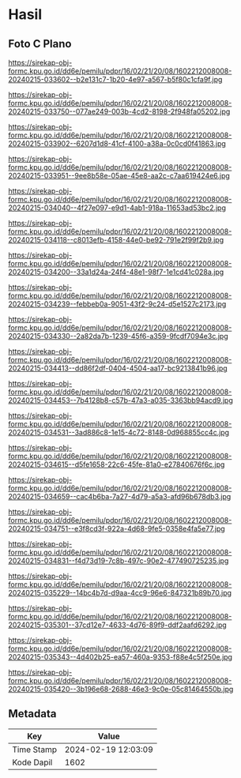 # Hasil

## Foto C Plano

https://sirekap-obj-formc.kpu.go.id/dd6e/pemilu/pdpr/16/02/21/20/08/1602212008008-20240215-033602--b2e131c7-1b20-4e97-a567-b5f80c1cfa9f.jpg

https://sirekap-obj-formc.kpu.go.id/dd6e/pemilu/pdpr/16/02/21/20/08/1602212008008-20240215-033750--077ae249-003b-4cd2-8198-2f948fa05202.jpg

https://sirekap-obj-formc.kpu.go.id/dd6e/pemilu/pdpr/16/02/21/20/08/1602212008008-20240215-033902--6207d1d8-41cf-4100-a38a-0c0cd0f41863.jpg

https://sirekap-obj-formc.kpu.go.id/dd6e/pemilu/pdpr/16/02/21/20/08/1602212008008-20240215-033951--9ee8b58e-05ae-45e8-aa2c-c7aa619424e6.jpg

https://sirekap-obj-formc.kpu.go.id/dd6e/pemilu/pdpr/16/02/21/20/08/1602212008008-20240215-034040--4f27e097-e9d1-4ab1-918a-11653ad53bc2.jpg

https://sirekap-obj-formc.kpu.go.id/dd6e/pemilu/pdpr/16/02/21/20/08/1602212008008-20240215-034118--c8013efb-4158-44e0-be92-791e2f99f2b9.jpg

https://sirekap-obj-formc.kpu.go.id/dd6e/pemilu/pdpr/16/02/21/20/08/1602212008008-20240215-034200--33a1d24a-24f4-48e1-98f7-1e1cd41c028a.jpg

https://sirekap-obj-formc.kpu.go.id/dd6e/pemilu/pdpr/16/02/21/20/08/1602212008008-20240215-034239--febbeb0a-9051-43f2-9c24-d5e1527c2173.jpg

https://sirekap-obj-formc.kpu.go.id/dd6e/pemilu/pdpr/16/02/21/20/08/1602212008008-20240215-034330--2a82da7b-1239-45f6-a359-9fcdf7094e3c.jpg

https://sirekap-obj-formc.kpu.go.id/dd6e/pemilu/pdpr/16/02/21/20/08/1602212008008-20240215-034413--dd86f2df-0404-4504-aa17-bc9213841b96.jpg

https://sirekap-obj-formc.kpu.go.id/dd6e/pemilu/pdpr/16/02/21/20/08/1602212008008-20240215-034453--7b4128b8-c57b-47a3-a035-3363bb94acd9.jpg

https://sirekap-obj-formc.kpu.go.id/dd6e/pemilu/pdpr/16/02/21/20/08/1602212008008-20240215-034531--3ad886c8-1e15-4c72-8148-0d968855cc4c.jpg

https://sirekap-obj-formc.kpu.go.id/dd6e/pemilu/pdpr/16/02/21/20/08/1602212008008-20240215-034615--d5fe1658-22c6-45fe-81a0-e27840676f6c.jpg

https://sirekap-obj-formc.kpu.go.id/dd6e/pemilu/pdpr/16/02/21/20/08/1602212008008-20240215-034659--cac4b6ba-7a27-4d79-a5a3-afd96b678db3.jpg

https://sirekap-obj-formc.kpu.go.id/dd6e/pemilu/pdpr/16/02/21/20/08/1602212008008-20240215-034751--e3f8cd3f-922a-4d68-9fe5-0358e4fa5e77.jpg

https://sirekap-obj-formc.kpu.go.id/dd6e/pemilu/pdpr/16/02/21/20/08/1602212008008-20240215-034831--f4d73d19-7c8b-497c-90e2-477490725235.jpg

https://sirekap-obj-formc.kpu.go.id/dd6e/pemilu/pdpr/16/02/21/20/08/1602212008008-20240215-035229--14bc4b7d-d9aa-4cc9-96e6-847321b89b70.jpg

https://sirekap-obj-formc.kpu.go.id/dd6e/pemilu/pdpr/16/02/21/20/08/1602212008008-20240215-035301--37cd12e7-4633-4d76-89f9-ddf2aafd6292.jpg

https://sirekap-obj-formc.kpu.go.id/dd6e/pemilu/pdpr/16/02/21/20/08/1602212008008-20240215-035343--4d402b25-ea57-460a-9353-f88e4c5f250e.jpg

https://sirekap-obj-formc.kpu.go.id/dd6e/pemilu/pdpr/16/02/21/20/08/1602212008008-20240215-035420--3b196e68-2688-46e3-9c0e-05c81464550b.jpg


## Metadata

| Key        | Value               |
| ---------- | ------------------- |
| Time Stamp | 2024-02-19 12:03:09 |
| Kode Dapil | 1602                |



